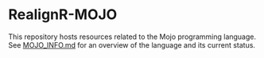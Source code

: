 # RealignR-MOJO

This repository hosts resources related to the Mojo programming language.
See [MOJO_INFO.md](MOJO_INFO.md) for an overview of the language and its current status.

